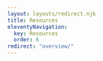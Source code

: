 ```yaml
---
layout: layouts/redirect.njk
title: Resources
eleventyNavigation:
  key: Resources
  order: 6
redirect: "overview/"
---
```

